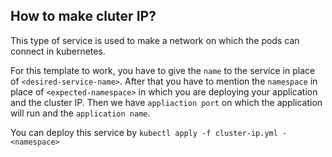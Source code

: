 ## How to make cluter IP?

This type of service is used to make a network on which the pods can connect in kubernetes.

For this template to work, you have to give the `name` to the service in place of `<desired-service-name>`. After that you have to mention the `namespace` in place of `<expected-namespace>` in which you are deploying your application and the cluster IP. Then we have `appliaction port` on which the application will run and the `application name`. 

You can deploy this service by `kubectl apply -f cluster-ip.yml - <namespace>`